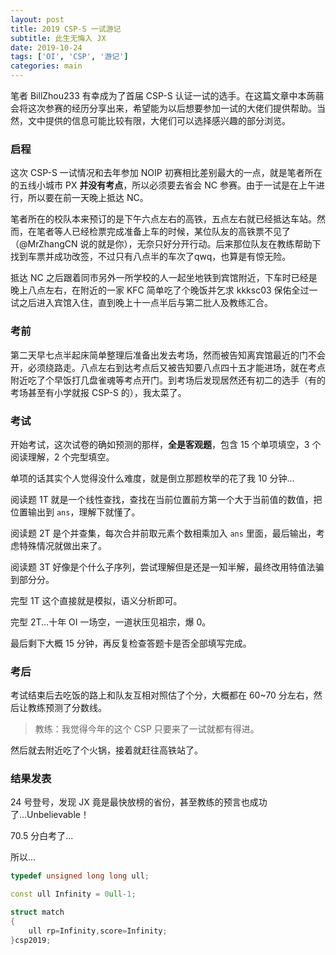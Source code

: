 ```yaml
---
layout: post
title: 2019 CSP-S 一试游记
subtitle: 此生无悔入 JX
date: 2019-10-24
tags: ['OI', 'CSP', '游记']
categories: main
---
```


笔者 BillZhou233 有幸成为了首届 CSP-S 认证一试的选手。在这篇文章中本蒟蒻会将这次参赛的经历分享出来，希望能为以后想要参加一试的大佬们提供帮助。当然，文中提供的信息可能比较有限，大佬们可以选择感兴趣的部分浏览。

### 启程

这次 CSP-S 一试情况和去年参加 NOIP 初赛相比差别最大的一点，就是笔者所在的五线小城市 PX **并没有考点**，所以必须要去省会 NC 参赛。由于一试是在上午进行，所以要在前一天晚上抵达 NC。

笔者所在的校队本来预订的是下午六点左右的高铁，五点左右就已经抵达车站。然而，在笔者等人已经检票完成准备上车的时候，某位队友的高铁票不见了（@MrZhangCN 说的就是你），无奈只好分开行动。后来那位队友在教练帮助下找到车票并成功改签，不过只有八点半的车次了qwq，也算是有惊无险。

抵达 NC 之后跟着同市另外一所学校的人一起坐地铁到宾馆附近，下车时已经是晚上八点左右，在附近的一家 KFC 简单吃了个晚饭并乞求 kkksc03 保佑全过一试之后进入宾馆入住，直到晚上十一点半后与第二批人及教练汇合。

### 考前

第二天早七点半起床简单整理后准备出发去考场，然而被告知离宾馆最近的门不会开，必须绕路走。八点左右到达考点后又被告知要八点四十五才能进场，就在考点附近吃了个早饭打几盘雀魂等考点开门。到考场后发现居然还有初二的选手（有的考场甚至有小学就报 CSP-S 的），我太菜了。

### 考试

开始考试，这次试卷的确如预测的那样，**全是客观题**，包含 15 个单项填空，3 个阅读理解，2 个完型填空。

单项的话其实个人觉得没什么难度，就是倒立那题枚举的花了我 10 分钟...

阅读题 1T 就是一个线性查找，查找在当前位置前方第一个大于当前值的数值，把位置输出到 `ans`，理解下就懂了。

阅读题 2T 是个并查集，每次合并前取元素个数相乘加入 `ans` 里面，最后输出，考虑特殊情况就做出来了。

阅读题 3T 好像是个什么子序列，尝试理解但是还是一知半解，最终改用特值法骗到部分分。

完型 1T 这个直接就是模拟，语义分析即可。

完型 2T...十年 OI 一场空，一道状压见祖宗，爆 0。

最后剩下大概 15 分钟，再反复检查答题卡是否全部填写完成。

### 考后

考试结束后去吃饭的路上和队友互相对照估了个分，大概都在 60~70 分左右，然后让教练预测了分数线。

> 教练：我觉得今年的这个 CSP 只要来了一试就都有得进。

然后就去附近吃了个火锅，接着就赶往高铁站了。

### 结果发表

24 号登号，发现 JX 竟是最快放榜的省份，甚至教练的预言也成功了...Unbelievable！

70.5 分白考了...

所以...

```cpp
typedef unsigned long long ull;

const ull Infinity = 0ull-1;

struct match
{
    ull rp=Infinity,score=Infinity;
}csp2019;
```